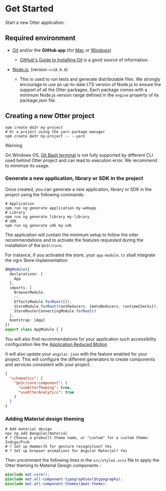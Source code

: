 # Get Started

Start a new Otter application.

## Required environment

* [Git](http://git-scm.com) and/or the **GitHub app** (for [Mac](http://mac.github.com) or
  [Windows](http://windows.github.com))
  * [GitHub's Guide to Installing
    Git](https://help.github.com/articles/set-up-git) is a good source of information.

* [Node.js](http://nodejs.org), (version `>=18.0.0`)
  * This is used to run tests and generate distributable files. We strongly encourage to use an up-to-date LTS version of Node.js to ensure the support of all the Otter packages.
    Each package comes with a minimum Node.js version range defined in the `engine` property of its package.json file.

## Creating a new Otter project

```shell
npm create @o3r my-project
# Or a project using the yarn package manager
npm create @o3r my-project -- --yarn
```

> [!WARNING]
> On Windows OS, [Git Bash terminal](https://gitforwindows.org/#bash) is not fully supported by different CLI used behind Otter project and can lead to execution error.
> We recommend to minimize its usage.

### Generate a new application, library or SDK in the project

Once created, you can generate a new application, library or SDK in the project using the following commands:

```shell
# Application
npm run ng generate application my-webapp
# Library
npm run ng generate library my-library
# SDK
npm run ng generate sdk my-sdk
```

The application will contain the minimum setup to follow the otter recommendations and to activate the features requested
during the installation of the `@o3r/core`.

For instance, if you activated the store, your ``app-module.ts`` shall integrate the ngrx Store implementation:

```typescript
@NgModule({
  declarations: [
    App
  ],
  imports: [
    BrowserModule,
    //...
    EffectsModule.forRoot([]),
    StoreModule.forRoot(rootReducers, {metaReducers, runtimeChecks}),
    StoreRouterConnectingModule.forRoot()
  ],
  bootstrap: [App]
})
export class AppModule { }
```

You will also find recommendations for your application such accessibility configuration like the
[Application Reduced Motion](../application/REDUCED_MOTION.md)

It will also update your ``angular.json`` with the feature enabled for your project. This will configure the different generators
to create components and services consistent with your project.

```json
{
  "schematics": {
    "@o3r/core:component": {
      "useOtterTheming": true,
      "useOtterAnalytics": true
    }
  }
}
```

### Adding Material design theming

```shell
# Add material design
npx ng add @angular/material
# ? Choose a prebuilt theme name, or "custom" for a custom theme: Indigo/Pink
# ? Set up HammerJS for gesture recognition? Yes
# ? Set up browser animations for Angular Material? Yes
```

Then uncomment the following lines in the `src/styles.scss` file to apply the Otter theming to Material Design components :

```scss
@include mat.core();
@include mat.all-component-typographies($typography);
@include mat.all-component-themes($mat-theme);
```
